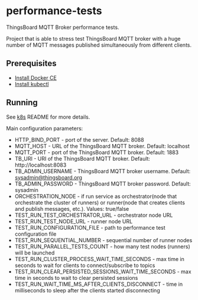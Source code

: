 # performance-tests

ThingsBoard MQTT Broker performance tests.

Project that is able to stress test ThingsBoard MQTT broker with a huge number of MQTT messages published simultaneously
from different clients.

## Prerequisites

- [Install Docker CE](https://docs.docker.com/engine/installation/)
- [Install kubectl](https://kubernetes.io/docs/tasks/tools/)

## Running

See [k8s](/k8s/README/) README for more details.

Main configuration parameters:

* HTTP_BIND_PORT - port of the server. Default: 8088
* MQTT_HOST - URL of the ThingsBoard MQTT broker. Default: localhost
* MQTT_PORT - port of the ThingsBoard MQTT broker. Default: 1883
* TB_URI - URI of the ThingsBoard MQTT broker. Default: http://localhost:8083
* TB_ADMIN_USERNAME - ThingsBoard MQTT broker username. Default: sysadmin@thingsboard.org
* TB_ADMIN_PASSWORD - ThingsBoard MQTT broker password. Default: sysadmin
* ORCHESTRATION_NODE - if run service as orchestrator(node that orchestrate the cluster of runners) or runner(node that
  creates clients and publish messages, etc.). Values: true/false
* TEST_RUN_TEST_ORCHESTRATOR_URL - orchestrator node URL
* TEST_RUN_TEST_NODE_URL - runner node URL
* TEST_RUN_CONFIGURATION_FILE - path to performance test configuration file
* TEST_RUN_SEQUENTIAL_NUMBER - sequential number of runner nodes
* TEST_RUN_PARALLEL_TESTS_COUNT - how many test nodes (runners) will be launched
* TEST_RUN_CLUSTER_PROCESS_WAIT_TIME_SECONDS - max time in seconds to wait for clients to connect/subscribe to topics
* TEST_RUN_CLEAR_PERSISTED_SESSIONS_WAIT_TIME_SECONDS - max time in seconds to wait to clear persisted sessions
* TEST_RUN_WAIT_TIME_MS_AFTER_CLIENTS_DISCONNECT - time in milliseconds to sleep after the clients started disconnecting
